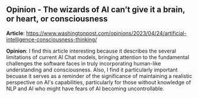 ## Opinion -  The wizards of AI can’t give it a brain, or heart, or consciousness ## 

**Article**: https://www.washingtonpost.com/opinions/2023/04/24/artificial-intelligence-consciousness-thinking/ 

**Opinion**: I find this article interesting because it describes the several 
limitations of current AI Chat models, bringing attention to the fundamental challenges the software faces in truly incorporating human-like understanding and consciousness. Also, I find it particularly important becuase it serves as a reminder of the significance of maintaining a realistic perspective on AI's capabilities, particularly for those without knowledge of NLP and AI who might have fears of AI becoming uncontrollable.